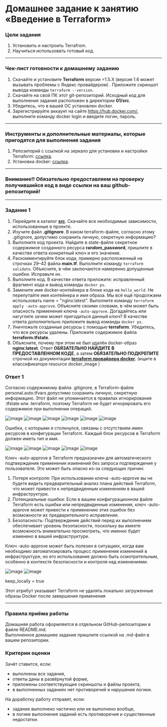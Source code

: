 # Домашнее задание к занятию «Введение в Terraform»

### Цели задания

1. Установить и настроить Terrafrom.
2. Научиться использовать готовый код.

------

### Чек-лист готовности к домашнему заданию

1. Скачайте и установите **Terraform** версии =1.5.Х (версия 1.6 может вызывать проблемы с Яндекс провайдером) . Приложите скриншот вывода команды ```terraform --version```.
2. Скачайте на свой ПК этот git-репозиторий. Исходный код для выполнения задания расположен в директории **01/src**.
3. Убедитесь, что в вашей ОС установлен docker.
4. Зарегистрируйте аккаунт на сайте https://hub.docker.com/, выполните команду docker login и введите логин, пароль.

------

### Инструменты и дополнительные материалы, которые пригодятся для выполнения задания

1. Репозиторий с ссылкой на зеркало для установки и настройки Terraform: [ссылка](https://github.com/netology-code/devops-materials).
2. Установка docker: [ссылка](https://docs.docker.com/engine/install/ubuntu/). 
------
### Внимание!! Обязательно предоставляем на проверку получившийся код в виде ссылки на ваш github-репозиторий!
------

### Задание 1

1. Перейдите в каталог [**src**](https://github.com/netology-code/ter-homeworks/tree/main/01/src). Скачайте все необходимые зависимости, использованные в проекте. 
2. Изучите файл **.gitignore**. В каком terraform-файле, согласно этому .gitignore, допустимо сохранить личную, секретную информацию?
3. Выполните код проекта. Найдите  в state-файле секретное содержимое созданного ресурса **random_password**, пришлите в качестве ответа конкретный ключ и его значение.
4. Раскомментируйте блок кода, примерно расположенный на строчках 29–42 файла **main.tf**.
Выполните команду ```terraform validate```. Объясните, в чём заключаются намеренно допущенные ошибки. Исправьте их.
5. Выполните код. В качестве ответа приложите: исправленный фрагмент кода и вывод команды ```docker ps```.
6. Замените имя docker-контейнера в блоке кода на ```hello_world```. Не перепутайте имя контейнера и имя образа. Мы всё ещё продолжаем использовать name = "nginx:latest". Выполните команду ```terraform apply -auto-approve```.
Объясните своими словами, в чём может быть опасность применения ключа  ```-auto-approve```. Догадайтесь или нагуглите зачем может пригодиться данный ключ? В качестве ответа дополнительно приложите вывод команды ```docker ps```.
8. Уничтожьте созданные ресурсы с помощью **terraform**. Убедитесь, что все ресурсы удалены. Приложите содержимое файла **terraform.tfstate**. 
9. Объясните, почему при этом не был удалён docker-образ **nginx:latest**. Ответ **ОБЯЗАТЕЛЬНО НАЙДИТЕ В ПРЕДОСТАВЛЕННОМ КОДЕ**, а затем **ОБЯЗАТЕЛЬНО ПОДКРЕПИТЕ** строчкой из документации [**terraform провайдера docker**](https://docs.comcloud.xyz/providers/kreuzwerker/docker/latest/docs).  (ищите в классификаторе resource docker_image )

### Ответ 1

Согласно содержимому файла .gitignore, в Terraform-файле personal.auto.tfvars допустимо сохранить личную, секретную информацию. Этот файл не упоминается в правилах игнорирования .tfstate или .terraform, поэтому Terraform не будет игнорировать его содержимое при выполнении операций.

![image](https://github.com/bezymel/ter-homeworks/assets/129361495/2f0adbfb-6923-44aa-a667-b994972728dd)
![image](https://github.com/bezymel/ter-homeworks/assets/129361495/00ba51ed-e5d4-4574-aaf7-2abe4e0fc9d2)
![image](https://github.com/bezymel/ter-homeworks/assets/129361495/1e1d7e5e-ddd5-4115-afef-77eba4ed4177)
![image](https://github.com/bezymel/ter-homeworks/assets/129361495/9f77bf6a-50dc-45e0-adb6-85a697af8ad5)
![image](https://github.com/bezymel/ter-homeworks/assets/129361495/d7a17a7b-79f1-4319-a2a0-21db21f089dd)
![image](https://github.com/bezymel/ter-homeworks/assets/129361495/b78fe7ea-39ed-4bde-be2e-dd72072b8c93)

Ошибки, с которыми я столкнулся, связаны с отсутствием имен ресурсов в конфигурации Terraform. Каждый блок ресурсов в Terraform должен иметь тип и имя.

![image](https://github.com/bezymel/ter-homeworks/assets/129361495/066d0d0f-9bae-479c-80bc-afabf84427a8)
![image](https://github.com/bezymel/ter-homeworks/assets/129361495/3f5871a8-8237-4772-9ee7-53c0b28ab3b7)
![image](https://github.com/bezymel/ter-homeworks/assets/129361495/3eaf9db9-7790-4215-8687-fe0d6df26142)
![image](https://github.com/bezymel/ter-homeworks/assets/129361495/6cbd409c-2717-486f-b436-51a11498b03c)
![image](https://github.com/bezymel/ter-homeworks/assets/129361495/54426bc5-4371-4b28-9ce5-4e5792da10ef)

Ключ -auto-approve в Terraform предназначен для автоматического подтверждения применения изменений без запроса подтверждения у пользователя. Это может быть опасно из-за следующих причин:

1. Потеря контроля: При использовании ключа -auto-approve вы не будете видеть предварительный анализ плана действий Terraform, что может привести к непредвиденным изменениям в вашей инфраструктуре.
2. Потенциальные ошибки: Если в вашем конфигурационном файле Terraform есть ошибки или непредвиденные изменения, ключ -auto-approve может привести к применению этих ошибок без возможности их предварительного исправления.
3. Безопасность: Подтверждение действий перед их выполнением обеспечивает уровень безопасности, поскольку вы имеете возможность внимательно просмотреть, что именно будет изменено в вашей инфраструктуре.

Ключ -auto-approve может быть полезен в ситуациях, когда вам необходимо автоматизировать процесс применения изменений в инфраструктуре, но его использование должно быть осмотрительным, особенно в контексте безопасности и контроля над изменениями.

![image](https://github.com/bezymel/ter-homeworks/assets/129361495/20e71764-2486-411a-ba26-bea7276e4953)
![image](https://github.com/bezymel/ter-homeworks/assets/129361495/0d3039c1-b004-4408-90ae-f6ec9eacac05)

keep_locally = true 

Этот атрибут указывает Terraform не удалять локально загруженные образы Docker после завершения применения

------

### Правила приёма работы

Домашняя работа оформляется в отдельном GitHub-репозитории в файле README.md.   
Выполненное домашнее задание пришлите ссылкой на .md-файл в вашем репозитории.

### Критерии оценки

Зачёт ставится, если:

* выполнены все задания,
* ответы даны в развёрнутой форме,
* приложены соответствующие скриншоты и файлы проекта,
* в выполненных заданиях нет противоречий и нарушения логики.

На доработку работу отправят, если:

* задание выполнено частично или не выполнено вообще,
* в логике выполнения заданий есть противоречия и существенные недостатки. 

